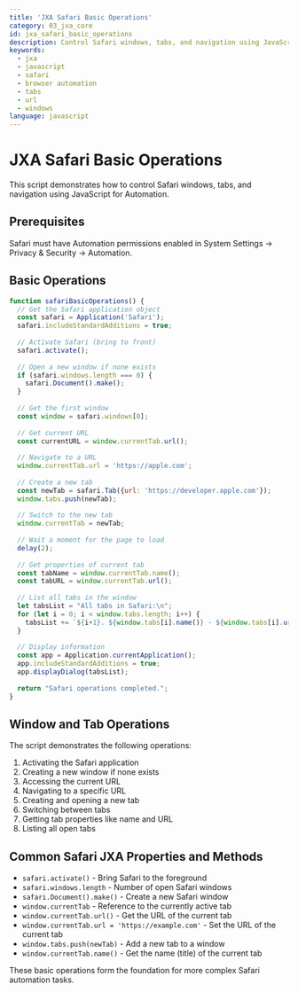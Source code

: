 ```yaml
---
title: 'JXA Safari Basic Operations'
category: 03_jxa_core
id: jxa_safari_basic_operations
description: Control Safari windows, tabs, and navigation using JavaScript for Automation
keywords:
  - jxa
  - javascript
  - safari
  - browser automation
  - tabs
  - url
  - windows
language: javascript
---
```


# JXA Safari Basic Operations

This script demonstrates how to control Safari windows, tabs, and navigation using JavaScript for Automation.

## Prerequisites

Safari must have Automation permissions enabled in System Settings → Privacy & Security → Automation.

## Basic Operations

```javascript
function safariBasicOperations() {
  // Get the Safari application object
  const safari = Application('Safari');
  safari.includeStandardAdditions = true;
  
  // Activate Safari (bring to front)
  safari.activate();
  
  // Open a new window if none exists
  if (safari.windows.length === 0) {
    safari.Document().make();
  }
  
  // Get the first window
  const window = safari.windows[0];
  
  // Get current URL
  const currentURL = window.currentTab.url();
  
  // Navigate to a URL
  window.currentTab.url = 'https://apple.com';
  
  // Create a new tab
  const newTab = safari.Tab({url: 'https://developer.apple.com'});
  window.tabs.push(newTab);
  
  // Switch to the new tab
  window.currentTab = newTab;
  
  // Wait a moment for the page to load
  delay(2);
  
  // Get properties of current tab
  const tabName = window.currentTab.name();
  const tabURL = window.currentTab.url();
  
  // List all tabs in the window
  let tabsList = "All tabs in Safari:\n";
  for (let i = 0; i < window.tabs.length; i++) {
    tabsList += `${i+1}. ${window.tabs[i].name()} - ${window.tabs[i].url()}\n`;
  }
  
  // Display information
  const app = Application.currentApplication();
  app.includeStandardAdditions = true;
  app.displayDialog(tabsList);
  
  return "Safari operations completed.";
}
```

## Window and Tab Operations

The script demonstrates the following operations:

1. Activating the Safari application
2. Creating a new window if none exists
3. Accessing the current URL
4. Navigating to a specific URL
5. Creating and opening a new tab
6. Switching between tabs
7. Getting tab properties like name and URL
8. Listing all open tabs

## Common Safari JXA Properties and Methods

- `safari.activate()` - Bring Safari to the foreground
- `safari.windows.length` - Number of open Safari windows
- `safari.Document().make()` - Create a new Safari window
- `window.currentTab` - Reference to the currently active tab
- `window.currentTab.url()` - Get the URL of the current tab
- `window.currentTab.url = 'https://example.com'` - Set the URL of the current tab
- `window.tabs.push(newTab)` - Add a new tab to a window
- `window.currentTab.name()` - Get the name (title) of the current tab

These basic operations form the foundation for more complex Safari automation tasks.